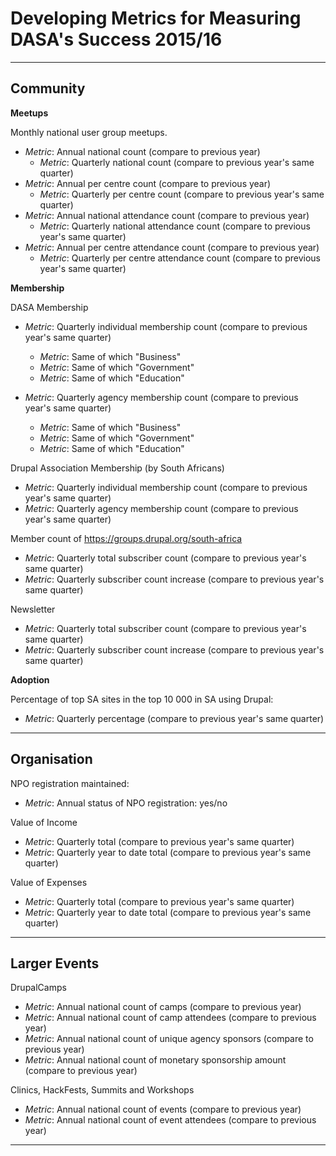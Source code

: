 
Developing Metrics for Measuring DASA's Success 2015/16
=======================================================

--------------------------------------------------------------------------------

Community
---------


**Meetups**

Monthly national user group meetups.

* *Metric*: Annual national count (compare to previous year)
  * *Metric*: Quarterly national count (compare to previous year's same quarter)
* *Metric*: Annual per centre count (compare to previous year)
  * *Metric*: Quarterly per centre count (compare to previous year's same quarter)
* *Metric*: Annual national attendance count (compare to previous year)
  * *Metric*: Quarterly national attendance count (compare to previous year's same quarter)
* *Metric*: Annual per centre attendance count (compare to previous year)
  * *Metric*: Quarterly per centre attendance count (compare to previous year's same quarter)


**Membership**

DASA Membership

* *Metric*: Quarterly individual membership count (compare to previous year's same quarter)
  * *Metric*: Same of which "Business"
  * *Metric*: Same of which "Government"
  * *Metric*: Same of which "Education"

* *Metric*: Quarterly agency membership count (compare to previous year's same quarter)
  * *Metric*: Same of which "Business"
  * *Metric*: Same of which "Government"
  * *Metric*: Same of which "Education"

Drupal Association Membership (by South Africans)

* *Metric*: Quarterly individual membership count (compare to previous year's same quarter)
* *Metric*: Quarterly agency membership count (compare to previous year's same quarter)

Member count of https://groups.drupal.org/south-africa

* *Metric*: Quarterly total subscriber count (compare to previous year's same quarter)
* *Metric*: Quarterly subscriber count increase (compare to previous year's same quarter)

Newsletter

* *Metric*: Quarterly total subscriber count (compare to previous year's same quarter)
* *Metric*: Quarterly subscriber count increase (compare to previous year's same quarter)


**Adoption**

Percentage of top SA sites in the top 10 000 in SA using Drupal:

* *Metric*: Quarterly percentage (compare to previous year's same quarter)

--------------------------------------------------------------------------------

Organisation
------------

NPO registration maintained:

* *Metric*: Annual status of NPO registration: yes/no

Value of Income

* *Metric*: Quarterly total (compare to previous year's same quarter)
* *Metric*: Quarterly year to date total (compare to previous year's same quarter)

Value of Expenses

* *Metric*: Quarterly total (compare to previous year's same quarter)
* *Metric*: Quarterly year to date total (compare to previous year's same quarter)

--------------------------------------------------------------------------------

Larger Events
-------------

DrupalCamps

* *Metric*: Annual national count of camps (compare to previous year)
* *Metric*: Annual national count of camp attendees (compare to previous year)
* *Metric*: Annual national count of unique agency sponsors (compare to previous year)
* *Metric*: Annual national count of monetary sponsorship amount (compare to previous year)

Clinics, HackFests, Summits and Workshops

* *Metric*: Annual national count of events (compare to previous year)
* *Metric*: Annual national count of event attendees (compare to previous year)

--------------------------------------------------------------------------------
